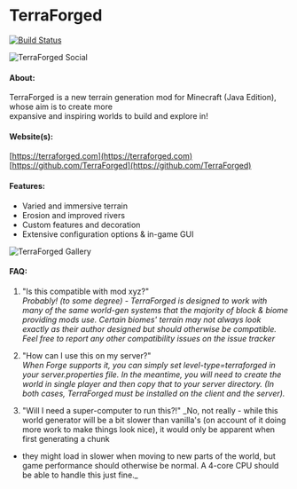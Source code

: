 # TerraForged

[![Build Status](https://ci.dags.me/buildStatus/icon?job=TerraForged)](https://ci.dags.me/job/TerraForged/)

![TerraForged Social](https://terraforged.com/curse/header.jpg)

#### About:
TerraForged is a new terrain generation mod for Minecraft (Java Edition), whose  aim is to create more  
expansive and inspiring worlds to build and explore in!

#### Website(s):
[https://terraforged.com](https://terraforged.com)  
[https://github.com/TerraForged](https://github.com/TerraForged)

#### Features:
- Varied and immersive terrain
- Erosion and improved rivers
- Custom features and decoration
- Extensive configuration options & in-game GUI

![TerraForged Gallery](https://terraforged.com/curse/gallery.jpg)

#### FAQ:
1. "Is this compatible with mod xyz?"  
_Probably! (to some degree) - TerraForged is designed to work with many of the same world-gen systems
that the majority of block & biome providing mods use. Certain biomes' terrain may not always look
exactly as their author designed but should otherwise be compatible. Feel free to report any other
compatibility issues on the issue tracker_

2. "How can I use this on my server?"  
_When Forge supports it, you can simply set level-type=terraforged in your server.properties file. In
the meantime, you will need to create the world in single player and then copy that to your server
directory. (In both cases, TerraForged must be installed on the client and the server)._

3. "Will I need a super-computer to run this?!"
_No, not really - while this world generator will be a bit slower than vanilla's (on account of it
doing more work to make things look nice), it would only be apparent when first generating a chunk
- they might load in slower when moving to new parts of the world, but game performance should
otherwise be normal. A 4-core CPU should be able to handle this just fine._
